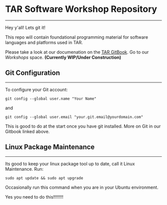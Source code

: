 # TAR Software Workshop Repository
---

Hey y'all! Lets git it! 

This repo will contain foundational programming material for software languages and platforms used in TAR.

Please take a look at our documenation on the [TAR GitBook](https://texas-aerial-robotics.gitbook.io/texas-aerial-robotics). 
Go to our *Workshops* space. **(Currently WIP/Under Construction)**

## Git Configuration
---

To configure your Git account:

`git config --global user.name "Your Name"`

and 

` git config --global user.email "your.git.email@yourdomain.com" `

This is good to do at the start once you have git installed. More on Git in our Gitbook linked above.

## Linux Package Maintenance
---

Its good to keep your linux package tool up to date, call it Linux Maintenance. Run:

` sudo apt update && sudo apt upgrade `

Occasionally run this command when you are in your Ubuntu environment.

Yes you need to do this!!!!!!!!
